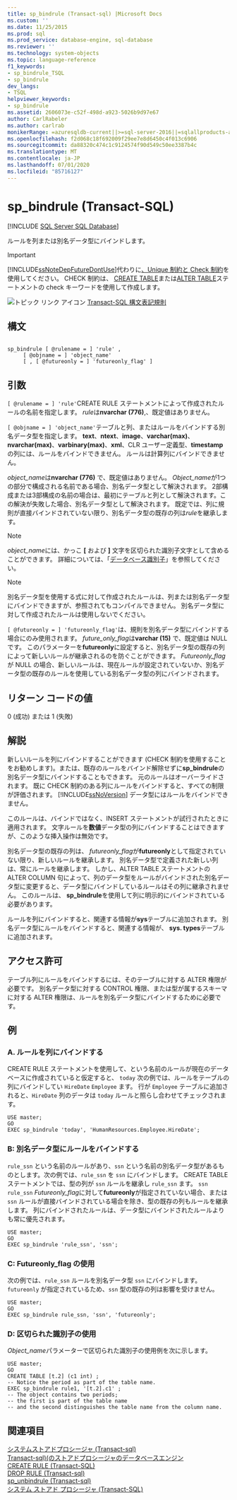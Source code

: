 ```yaml
---
title: sp_bindrule (Transact-sql) |Microsoft Docs
ms.custom: ''
ms.date: 11/25/2015
ms.prod: sql
ms.prod_service: database-engine, sql-database
ms.reviewer: ''
ms.technology: system-objects
ms.topic: language-reference
f1_keywords:
- sp_bindrule_TSQL
- sp_bindrule
dev_langs:
- TSQL
helpviewer_keywords:
- sp_bindrule
ms.assetid: 2606073e-c52f-498d-a923-5026b9d97e67
author: CarlRabeler
ms.author: carlrab
monikerRange: =azuresqldb-current||>=sql-server-2016||=sqlallproducts-allversions||>=sql-server-linux-2017||=azuresqldb-mi-current
ms.openlocfilehash: f2d068c18f692009f29ee7e8d6450c4f013c6906
ms.sourcegitcommit: da88320c474c1c9124574f90d549c50ee3387b4c
ms.translationtype: MT
ms.contentlocale: ja-JP
ms.lasthandoff: 07/01/2020
ms.locfileid: "85716127"
---
```

# <a name="sp_bindrule-transact-sql"></a>sp_bindrule (Transact-SQL)
[!INCLUDE [SQL Server SQL Database](../../includes/applies-to-version/sql-asdb.md)]

  ルールを列または別名データ型にバインドします。  
  
> [!IMPORTANT]  
>  [!INCLUDE[ssNoteDepFutureDontUse](../../includes/ssnotedepfuturedontuse-md.md)]代わりに[、Unique 制約と Check 制約](../../relational-databases/tables/unique-constraints-and-check-constraints.md)を使用してください。 CHECK 制約は、 [CREATE TABLE](../../t-sql/statements/create-table-transact-sql.md)または[ALTER TABLE](../../t-sql/statements/alter-table-transact-sql.md)ステートメントの check キーワードを使用して作成します。  
  
 ![トピック リンク アイコン](../../database-engine/configure-windows/media/topic-link.gif "トピック リンク アイコン") [Transact-SQL 構文表記規則](../../t-sql/language-elements/transact-sql-syntax-conventions-transact-sql.md)  
  
## <a name="syntax"></a>構文  
  
```  
  
sp_bindrule [ @rulename = ] 'rule' ,   
     [ @objname = ] 'object_name'   
     [ , [ @futureonly = ] 'futureonly_flag' ]   
```  
  
## <a name="arguments"></a>引数  
`[ @rulename = ] 'rule'`CREATE RULE ステートメントによって作成されたルールの名前を指定します。 *rule*は**nvarchar (776)**,、既定値はありません。  
  
`[ @objname = ] 'object_name'`テーブルと列、またはルールをバインドする別名データ型を指定します。 **text**、**ntext**、**image**、**varchar(max)**、**nvarchar(max)**、**varbinary(max)**、**xml**、CLR ユーザー定義型、**timestamp** の列には、ルールをバインドできません。 ルールは計算列にバインドできません。  
  
 *object_name*は**nvarchar (776)** で、既定値はありません。 *Object_name*が1つの部分で構成される名前である場合、別名データ型として解決されます。 2部構成または3部構成の名前の場合は、最初にテーブルと列として解決されます。この解決が失敗した場合、別名データ型として解決されます。 既定では、列に規則が直接バインドされていない限り、別名データ型の既存の列は*rule*を継承します。  
  
> [!NOTE]  
>  *object_name*には、かっこ **[** および **]** 文字を区切られた識別子文字として含めることができます。 詳細については、「[データベース識別子](../../relational-databases/databases/database-identifiers.md)」を参照してください。  
  
> [!NOTE]  
>  別名データ型を使用する式に対して作成されたルールは、列または別名データ型にバインドできますが、参照されてもコンパイルできません。 別名データ型に対して作成されたルールは使用しないでください。  
  
`[ @futureonly = ] 'futureonly_flag'`は、規則を別名データ型にバインドする場合にのみ使用されます。 *future_only_flag*は**varchar (15)** で、既定値は NULL です。 このパラメーターを**futureonly**に設定すると、別名データ型の既存の列によって新しいルールが継承されるのを防ぐことができます。 *Futureonly_flag*が NULL の場合、新しいルールは、現在ルールが設定されていないか、別名データ型の既存のルールを使用している別名データ型の列にバインドされます。  
  
## <a name="return-code-values"></a>リターン コードの値  
 0 (成功) または 1 (失敗)  
  
## <a name="remarks"></a>解説  
 新しいルールを列にバインドすることができます (CHECK 制約を使用することをお勧めします)。または、既存のルールをバインド解除せずに**sp_bindrule**の別名データ型にバインドすることもできます。 元のルールはオーバーライドされます。 既に CHECK 制約のある列にルールをバインドすると、すべての制限が評価されます。 [!INCLUDE[ssNoVersion](../../includes/ssnoversion-md.md)] データ型にはルールをバインドできません。  
  
 このルールは、バインドではなく、INSERT ステートメントが試行されたときに適用されます。 文字ルールを**数値**データ型の列にバインドすることはできますが、このような挿入操作は無効です。  
  
 別名データ型の既存の列は、 *futureonly_flag*が**futureonly**として指定されていない限り、新しいルールを継承します。 別名データ型で定義された新しい列は、常にルールを継承します。 しかし、ALTER TABLE ステートメントの ALTER COLUMN 句によって、列のデータ型をルールがバインドされた別名データ型に変更すると、データ型にバインドしているルールはその列に継承されません。 このルールは、 **sp_bindrule**を使用して列に明示的にバインドされている必要があります。  
  
 ルールを列にバインドすると、関連する情報が**sys**テーブルに追加されます。 別名データ型にルールをバインドすると、関連する情報が、 **sys. types**テーブルに追加されます。  
  
## <a name="permissions"></a>アクセス許可  
 テーブル列にルールをバインドするには、そのテーブルに対する ALTER 権限が必要です。 別名データ型に対する CONTROL 権限、または型が属するスキーマに対する ALTER 権限は、ルールを別名データ型にバインドするために必要です。  
  
## <a name="examples"></a>例  
  
### <a name="a-binding-a-rule-to-a-column"></a>A. ルールを列にバインドする  
 CREATE RULE ステートメントを使用して、という名前のルールが現在のデータベースに作成されていると仮定すると、 `today` 次の例では、ルールをテーブルの列にバインドしてい `HireDate` `Employee` ます。 行が `Employee` テーブルに追加されると、`HireDate` 列のデータは `today` ルールと照らし合わせてチェックされます。  
  
```  
USE master;  
GO  
EXEC sp_bindrule 'today', 'HumanResources.Employee.HireDate';  
```  
  
### <a name="b-binding-a-rule-to-an-alias-data-type"></a>B: 別名データ型にルールをバインドする  
 `rule_ssn` という名前のルールがあり、`ssn` という名前の別名データ型があるものとします。次の例では、`rule_ssn` を `ssn` にバインドします。 CREATE TABLE ステートメントでは、型の列が `ssn` ルールを継承し `rule_ssn` ます。 `ssn` `rule_ssn` *Futureonly_flag*に対して**futureonly**が指定されていない場合、または `ssn` ルールが直接バインドされている場合を除き、型の既存の列もルールを継承します。 列にバインドされたルールは、データ型にバインドされたルールよりも常に優先されます。  
  
```  
USE master;  
GO  
EXEC sp_bindrule 'rule_ssn', 'ssn';  
```  
  
### <a name="c-using-the-futureonly_flag"></a>C: Futureonly_flag の使用  
 次の例では、`rule_ssn` ルールを別名データ型 `ssn` にバインドします。 `futureonly` が指定されているため、`ssn` 型の既存の列は影響を受けません。  
  
```  
USE master;  
GO  
EXEC sp_bindrule rule_ssn, 'ssn', 'futureonly';  
```  
  
### <a name="d-using-delimited-identifiers"></a>D: 区切られた識別子の使用  
 *Object_name*パラメーターで区切られた識別子の使用例を次に示します。  
  
```  
USE master;  
GO  
CREATE TABLE [t.2] (c1 int) ;  
-- Notice the period as part of the table name.  
EXEC sp_bindrule rule1, '[t.2].c1' ;  
-- The object contains two periods;   
-- the first is part of the table name   
-- and the second distinguishes the table name from the column name.  
```  
  
## <a name="see-also"></a>関連項目  
 [システムストアドプロシージャ &#40;Transact-sql&#41;](../../relational-databases/system-stored-procedures/system-stored-procedures-transact-sql.md)   
 [Transact-sql&#41;&#40;のストアドプロシージャのデータベースエンジン](../../relational-databases/system-stored-procedures/database-engine-stored-procedures-transact-sql.md)   
 [CREATE RULE &#40;Transact-SQL&#41;](../../t-sql/statements/create-rule-transact-sql.md)   
 [DROP RULE &#40;Transact-sql&#41;](../../t-sql/statements/drop-rule-transact-sql.md)   
 [sp_unbindrule &#40;Transact-sql&#41;](../../relational-databases/system-stored-procedures/sp-unbindrule-transact-sql.md)   
 [システム ストアド プロシージャ &#40;Transact-SQL&#41;](../../relational-databases/system-stored-procedures/system-stored-procedures-transact-sql.md)  
  
  
